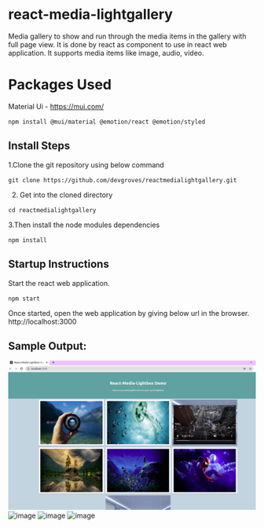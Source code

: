 # react-media-lightgallery 

  Media gallery to show and run through the media items in the gallery with full page view. It is done by react as component to use in react web application. It supports media items like image, audio, video. 
# Packages Used
  Material Ui - https://mui.com/
  
    npm install @mui/material @emotion/react @emotion/styled

## Install Steps

  1.Clone the git repository using below command
    
    git clone https://github.com/devgroves/reactmedialightgallery.git

  2. Get into the cloned directory
    
    cd reactmedialightgallery

  3.Then install the node modules dependencies
    
    npm install
## Startup Instructions
 Start the react web application.
    
    npm start

Once started, open the web application by giving below url in the browser.
  http://localhost:3000

## Sample Output:
<img src="./reactmedialightgallery.png" alt="Getting started" />
<img width="959" alt="image" src="https://user-images.githubusercontent.com/47618675/151733089-e15f7f5c-93f2-4ad7-b8c0-934315acf8a7.png">
<img width="960" alt="image" src="https://user-images.githubusercontent.com/47618675/151733125-9abf7298-9c4c-4992-b29d-1c3aaac8e446.png">
<img width="960" alt="image" src="https://user-images.githubusercontent.com/47618675/151733166-d0d2a3d4-edf2-48df-8070-f6566c32d235.png">

